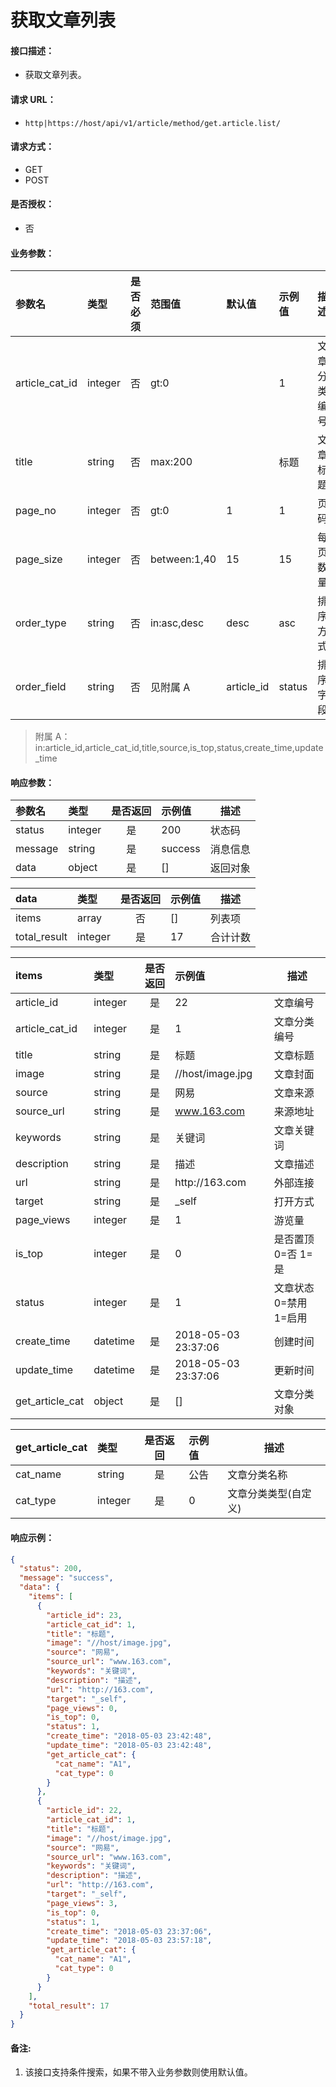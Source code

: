 # 获取文章列表

#### 接口描述：
- 获取文章列表。

#### 请求 URL：
- `http|https://host/api/v1/article/method/get.article.list/`

#### 请求方式：
- GET
- POST

#### 是否授权：
- 否

#### 业务参数：
|参数名|类型|是否必须|范围值|默认值|示例值|描述|
|:----|:---|:---:|:-----|:-----|:-----|-----|
|article_cat_id |integer |否 |gt:0 | |1 |文章分类编号 |
|title |string |否 |max:200 | |标题 |文章标题 |
|page_no |integer |否 |gt:0 |1 |1 |页码 |
|page_size |integer |否 |between:1,40 |15 |15 |每页数量 |
|order_type |string |否 |in:asc,desc |desc |asc |排序方式 |
|order_field |string |否 |见附属 A |article_id |status |排序字段 |

> 附属 A：
in:article_id,article_cat_id,title,source,is_top,status,create_time,update_time

#### 响应参数：
|参数名|类型|是否返回|示例值|描述|
|:-----|:-----|:---:|:-----|-----|
|status |integer |是 |200 |状态码 |
|message |string |是 |success |消息信息 |
|data |object |是 |[] |返回对象 |

|data|类型|是否返回|示例值|描述|
|:-----|:-----|:---:|:-----|-----|
|items |array |否 |[] |列表项 |
|total_result |integer |是 |17 |合计计数 |

|items|类型|是否返回|示例值|描述|
|:-----|:-----|:---:|:-----|-----|
|article_id |integer |是 |22 |文章编号 |
|article_cat_id |integer |是 |1 |文章分类编号 |
|title |string |是 |标题 |文章标题 |
|image |string |是 |//host/image.jpg |文章封面 |
|source |string |是 |网易 |文章来源 |
|source_url |string |是 |www.163.com |来源地址 |
|keywords |string |是 |关键词 |文章关键词 |
|description |string |是 |描述 |文章描述 |
|url |string |是 |http&#58;//163.com |外部连接 |
|target |string |是 |&#95;self |打开方式 |
|page_views |integer |是 |1 |游览量 |
|is_top |integer |是 |0 |是否置顶 0=否 1=是 |
|status |integer |是 |1 |文章状态 0=禁用 1=启用 |
|create_time |datetime |是 |2018-05-03 23:37:06 |创建时间 |
|update_time |datetime |是 |2018-05-03 23:37:06 |更新时间 |
|get_article_cat |object |是 |[] |文章分类对象 |

|get_article_cat|类型|是否返回|示例值|描述|
|:-----|:-----|:---:|:-----|-----|
|cat_name |string |是 |公告 |文章分类名称 |
|cat_type |integer |是 |0 |文章分类类型(自定义) |


#### 响应示例：
```json
{
  "status": 200,
  "message": "success",
  "data": {
    "items": [
      {
        "article_id": 23,
        "article_cat_id": 1,
        "title": "标题",
        "image": "//host/image.jpg",
        "source": "网易",
        "source_url": "www.163.com",
        "keywords": "关键词",
        "description": "描述",
        "url": "http://163.com",
        "target": "_self",
        "page_views": 0,
        "is_top": 0,
        "status": 1,
        "create_time": "2018-05-03 23:42:48",
        "update_time": "2018-05-03 23:42:48",
        "get_article_cat": {
          "cat_name": "A1",
          "cat_type": 0
        }
      },
      {
        "article_id": 22,
        "article_cat_id": 1,
        "title": "标题",
        "image": "//host/image.jpg",
        "source": "网易",
        "source_url": "www.163.com",
        "keywords": "关键词",
        "description": "描述",
        "url": "http://163.com",
        "target": "_self",
        "page_views": 3,
        "is_top": 0,
        "status": 1,
        "create_time": "2018-05-03 23:37:06",
        "update_time": "2018-05-03 23:57:18",
        "get_article_cat": {
          "cat_name": "A1",
          "cat_type": 0
        }
      }
    ],
    "total_result": 17
  }
}
```

#### 备注:
1. 该接口支持条件搜索，如果不带入业务参数则使用默认值。